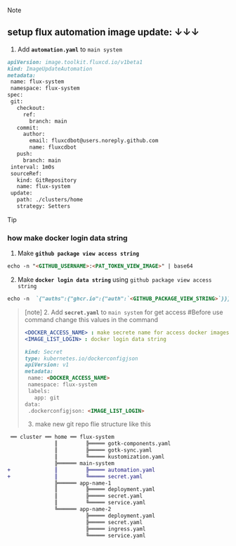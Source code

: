 > [!note]  
> ## setup flux automation image update: ↓↓↓
>
>1. Add **` automation.yaml `** to ` main system `
>```md
>apiVersion: image.toolkit.fluxcd.io/v1beta1
>kind: ImageUpdateAutomation
>metadata:
>  name: flux-system
>  namespace: flux-system
>spec:
>  git:
>    checkout:
>      ref:
>        branch: main
>    commit:
>      author:
>        email: fluxcdbot@users.noreply.github.com
>        name: fluxcdbot
>    push:
>      branch: main
>  interval: 1m0s
>  sourceRef:
>    kind: GitRepository
>    name: flux-system
>  update:
>    path: ./clusters/home
>    strategy: Setters
>```

> [!tip]
> ### how make docker login data string
> 1) Make **` github package view access string `**
> ```md
> echo -n "<GITHUB_USERNAME>:<PAT_TOKEN_VIEW_IMAGE>" | base64
> ```
> 2) Make **` docker login data string `** using ` github package view access string `
> ```md
> echo -n  `{"auths":{"ghcr.io":{"auth":`<GITHUB_PACKAGE_VIEW_STRING>`}}}` | base64
> ```

> [note]
>2. Add **` secret.yaml `** to ` main system ` for get access
>#Before use command change this values in the command
>```yaml
><DOCKER_ACCESS_NAME> : make secrete name for access docker images later
><IMAGE_LIST_LOGIN> : docker login data string 
>```
>```md
>kind: Secret
>type: kubernetes.io/dockerconfigjson
>apiVersion: v1
>metadata:
>  name: <DOCKER_ACCESS_NAME>
>  namespace: flux-system
>  labels:
>    app: git
>data:
>  .dockerconfigjson: <IMAGE_LIST_LOGIN>
>```
>
>3. make new git repo flie structure like this
```diff
 ══ cluster ══ home ══ flux-system
               ║         ╠═════ gotk-components.yaml
               ║         ╠═════ gotk-sync.yaml
               ║         ╚═════ kustomization.yaml
               ╠══════ main-system
+              ║         ╠═════ automation.yaml
+              ║         ╚═════ secret.yaml
               ╠══════ app-name-1
               ║         ╠═════ deployment.yaml
               ║         ╠═════ secret.yaml
               ║         ╚═════ service.yaml
               ╚══════ app-name-2
                         ╠═════ deployment.yaml
                         ╠═════ secret.yaml
                         ╠═════ ingress.yaml
                         ╚═════ service.yaml
```
